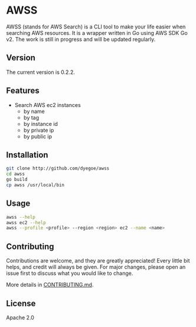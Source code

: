 # AWSS

AWSS (stands for AWS Search) is a CLI tool to make your life easier when searching AWS resources.
It is a wrapper written in Go using AWS SDK Go v2. The work is still in progress and will be updated regularly.

## Version

The current version is 0.2.2.

## Features

- Search AWS ec2 instances
  - by name
  - by tag
  - by instance id
  - by private ip
  - by public ip

## Installation

```bash
git clone http://github.com/dyegoe/awss
cd awss
go build
cp awss /usr/local/bin
```

## Usage

```bash
awss --help
awss ec2 --help
awss --profile <profile> --region <region> ec2 --name <name>
```

## Contributing

Contributions are welcome, and they are greatly appreciated! Every little bit helps, and credit will always be given. For major changes, please open an issue first to discuss what you would like to change.

More details in [CONTRIBUTING.md](CONTRIBUTING.md).

## License

Apache 2.0
